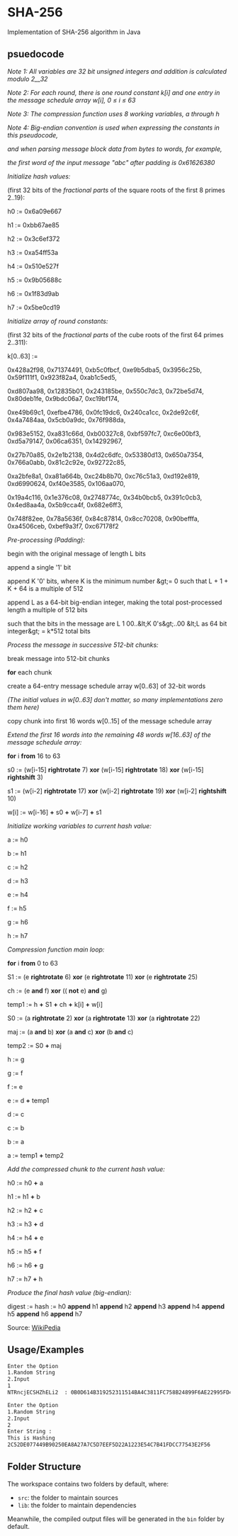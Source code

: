 # SHA-256

Implementation of SHA-256 algorithm in Java

## psuedocode

_Note 1: All variables are 32 bit unsigned integers and addition is calculated modulo 2__32_

_Note 2: For each round, there is one round constant k[i] and one entry in the message schedule array w[i], 0 ≤ i ≤ 63_

_Note 3: The compression function uses 8 working variables, a through h_

_Note 4: Big-endian convention is used when expressing the constants in this pseudocode,_

_and when parsing message block data from bytes to words, for example,_

_the first word of the input message &quot;abc&quot; after padding is 0x61626380_

_Initialize hash values:_

(first 32 bits of the _fractional parts_ of the square roots of the first 8 primes 2..19):

h0 := 0x6a09e667

h1 := 0xbb67ae85

h2 := 0x3c6ef372

h3 := 0xa54ff53a

h4 := 0x510e527f

h5 := 0x9b05688c

h6 := 0x1f83d9ab

h7 := 0x5be0cd19

_Initialize array of round constants:_

(first 32 bits of the _fractional parts_ of the cube roots of the first 64 primes 2..311):

k[0..63] :=

0x428a2f98, 0x71374491, 0xb5c0fbcf, 0xe9b5dba5, 0x3956c25b, 0x59f111f1, 0x923f82a4, 0xab1c5ed5,

0xd807aa98, 0x12835b01, 0x243185be, 0x550c7dc3, 0x72be5d74, 0x80deb1fe, 0x9bdc06a7, 0xc19bf174,

0xe49b69c1, 0xefbe4786, 0x0fc19dc6, 0x240ca1cc, 0x2de92c6f, 0x4a7484aa, 0x5cb0a9dc, 0x76f988da,

0x983e5152, 0xa831c66d, 0xb00327c8, 0xbf597fc7, 0xc6e00bf3, 0xd5a79147, 0x06ca6351, 0x14292967,

0x27b70a85, 0x2e1b2138, 0x4d2c6dfc, 0x53380d13, 0x650a7354, 0x766a0abb, 0x81c2c92e, 0x92722c85,

0xa2bfe8a1, 0xa81a664b, 0xc24b8b70, 0xc76c51a3, 0xd192e819, 0xd6990624, 0xf40e3585, 0x106aa070,

0x19a4c116, 0x1e376c08, 0x2748774c, 0x34b0bcb5, 0x391c0cb3, 0x4ed8aa4a, 0x5b9cca4f, 0x682e6ff3,

0x748f82ee, 0x78a5636f, 0x84c87814, 0x8cc70208, 0x90befffa, 0xa4506ceb, 0xbef9a3f7, 0xc67178f2

_Pre-processing (Padding):_

begin with the original message of length L bits

append a single &#39;1&#39; bit

append K &#39;0&#39; bits, where K is the minimum number \&gt;= 0 such that L + 1 + K + 64 is a multiple of 512

append L as a 64-bit big-endian integer, making the total post-processed length a multiple of 512 bits

such that the bits in the message are L 1 00..\&lt;K 0&#39;s\&gt;..00 \&lt;L as 64 bit integer\&gt; = k\*512 total bits

_Process the message in successive 512-bit chunks:_

break message into 512-bit chunks

**for** each chunk

create a 64-entry message schedule array w[0..63] of 32-bit words

_(The initial values in w[0..63] don&#39;t matter, so many implementations zero them here)_

copy chunk into first 16 words w[0..15] of the message schedule array

_Extend the first 16 words into the remaining 48 words w[16..63] of the message schedule array:_

**for** i **from** 16 to 63

s0 := (w[i-15] **rightrotate** 7) **xor** (w[i-15] **rightrotate** 18) **xor** (w[i-15] **rightshift** 3)

s1 := (w[i-2] **rightrotate** 17) **xor** (w[i-2] **rightrotate** 19) **xor** (w[i-2] **rightshift** 10)

w[i] := w[i-16] **+** s0 **+** w[i-7] **+** s1

_Initialize working variables to current hash value:_

a := h0

b := h1

c := h2

d := h3

e := h4

f := h5

g := h6

h := h7

_Compression function main loop:_

**for** i **from** 0 to 63

S1 := (e **rightrotate** 6) **xor** (e **rightrotate** 11) **xor** (e **rightrotate** 25)

ch := (e **and** f) **xor** (( **not** e) **and** g)

temp1 := h **+** S1 **+** ch **+** k[i] **+** w[i]

S0 := (a **rightrotate** 2) **xor** (a **rightrotate** 13) **xor** (a **rightrotate** 22)

maj := (a **and** b) **xor** (a **and** c) **xor** (b **and** c)

temp2 := S0 **+** maj

h := g

g := f

f := e

e := d **+** temp1

d := c

c := b

b := a

a := temp1 **+** temp2

_Add the compressed chunk to the current hash value:_

h0 := h0 **+** a

h1 := h1 **+** b

h2 := h2 **+** c

h3 := h3 **+** d

h4 := h4 **+** e

h5 := h5 **+** f

h6 := h6 **+** g

h7 := h7 **+** h

_Produce the final hash value (big-endian):_

digest := hash := h0 **append** h1 **append** h2 **append** h3 **append** h4 **append** h5 **append** h6 **append** h7

Source: [WikiPedia](https://en.wikipedia.org/wiki/SHA-2)

## Usage/Examples

```Bash
Enter the Option
1.Random String
2.Input
1
NTRncjECSHZhELi2  : 0B0D614B319252311514BA4C3811FC758B24899F6AE22995FD4391518FA1DF94

Enter the Option
1.Random String
2.Input
2
Enter String :
This is Hashing
2C52DE077449B90250EA8A27A7C5D7EEF5D22A1223E54C7B41FDCC77543E2F56

```

## Folder Structure

The workspace contains two folders by default, where:

- `src`: the folder to maintain sources
- `lib`: the folder to maintain dependencies

Meanwhile, the compiled output files will be generated in the `bin` folder by default.
